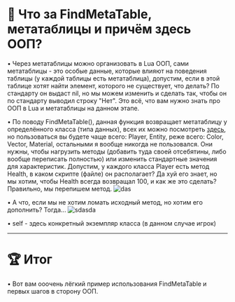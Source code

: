 💠 Что за FindMetaTable, метатаблицы и причём здесь ООП?
===========================================
• Через метатаблицы можно организовать в Lua ООП, сами метатаблицы - это особые данные, которые влияют на поведения таблицы (у каждой таблицы есть метатаблица), допустим, если в этой таблице хотят найти элемент, которого не существует, что делать? По стандарту он выдаст nil, но мы можем изменить и сделать так, чтобы он по стандарту выводил строку "Нет". Это всё, что вам нужно знать про ООП в Lua и метатаблицы на данном этапе.

• По поводу FindMetaTable(), данная функция возвращает метатаблицу у определённого класса (типа данных), всех их можно посмотреть [здесь](https://wiki.facepunch.com/gmod/Enums/TYPE), но пользоваться вы будете чаще всего: Player, Entity, реже всего: Color, Vector, Material, остальными я вообще никогда не пользовался. Они нужны, чтобы нагрузить методы (добавить туда своей отсебятины, либо вообще переписать полностью) или изменить стандартные значения для характеристик. Допустим, у каждого класса Player есть метод Health, в каком скрипте (файле) он располагает? Да хуй его знает, но мы хотим, чтобы Health всегда возвращал 100, и как же это сделать? Правильно, мы перепишем метод.
![das](https://i.imgur.com/0PFqVPE.png)

• А что, если мы не хотим ломать исходный метод, но хотим его дополнить? Тогда...
![sdasda](https://i.imgur.com/bVUlWiH.png)

• self - здесь конкретный экземпляр класса (в данном случае игрок)
___________________________________________________________________

🏆 Итог
=============================================
• Вот вам ооочень лёгкий пример использования FindMetaTable и первых шагов в сторону ООП. 
